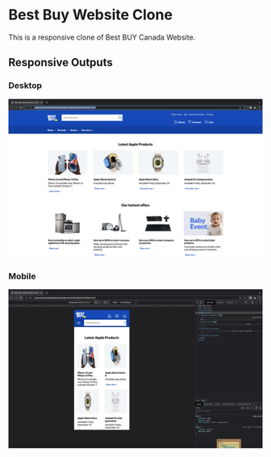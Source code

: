 # Best Buy Website Clone
This is a responsive clone of Best BUY Canada Website.

## Responsive Outputs

### Desktop
![image](./outputs/1.png)

### Mobile
![image](./outputs/2.png)